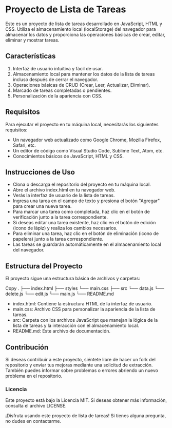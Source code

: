 # Proyecto de Lista de Tareas

Este es un proyecto de lista de tareas desarrollado en JavaScript, HTML y CSS. Utiliza el almacenamiento local (localStorage) del navegador para almacenar los datos y proporciona las operaciones básicas de crear, editar, eliminar y mostrar tareas.

## Características

1. Interfaz de usuario intuitiva y fácil de usar.
2. Almacenamiento local para mantener los datos de la lista de tareas incluso después de cerrar el navegador.
3. Operaciones básicas de CRUD (Crear, Leer, Actualizar, Eliminar).
4. Marcado de tareas completadas o pendientes.
5. Personalización de la apariencia con CSS.

## Requisitos

Para ejecutar el proyecto en tu máquina local, necesitarás los siguientes requisitos:

- Un navegador web actualizado como Google Chrome, Mozilla Firefox, Safari, etc.
- Un editor de código como Visual Studio Code, Sublime Text, Atom, etc.
- Conocimientos básicos de JavaScript, HTML y CSS.

## Instrucciones de Uso

- Clona o descarga el repositorio del proyecto en tu máquina local.
- Abre el archivo index.html en tu navegador web.
- Verás la interfaz de usuario de la lista de tareas.
- Ingresa una tarea en el campo de texto y presiona el botón "Agregar" para crear una nueva tarea.
- Para marcar una tarea como completada, haz clic en el botón de verificación junto a la tarea correspondiente.
- Si deseas editar una tarea existente, haz clic en el botón de edición (icono de lápiz) y realiza los cambios necesarios.
- Para eliminar una tarea, haz clic en el botón de eliminación (icono de papelera) junto a la tarea correspondiente.
- Las tareas se guardarán automáticamente en el almacenamiento local del navegador.

## Estructura del Proyecto

El proyecto sigue una estructura básica de archivos y carpetas:

Copy
.
├── index.html
├── styles
└── main.css
├── src
└── data.js
└── delete.js
└── edit.js
└── main.js
└── README.md

- index.html: Contiene la estructura HTML de la interfaz de usuario.
- main.css: Archivo CSS para personalizar la apariencia de la lista de tareas.
- src: Carpeta con los archivos JavaScript que manejan la lógica de la lista de tareas y la interacción con el almacenamiento local.
- README.md: Este archivo de documentación.

## Contribución

Si deseas contribuir a este proyecto, siéntete libre de hacer un fork del repositorio y enviar tus mejoras mediante una solicitud de extracción. También puedes informar sobre problemas o errores abriendo un nuevo problema en el repositorio.

### Licencia

Este proyecto está bajo la Licencia MIT. Si deseas obtener más información, consulta el archivo LICENSE.

¡Disfruta usando este proyecto de lista de tareas! Si tienes alguna pregunta, no dudes en contactarme.

